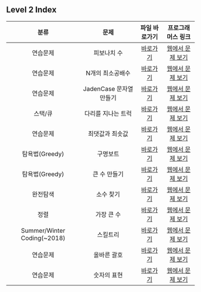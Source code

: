 ## Level 2 Index

|            분류             |          문제           |                                                                               파일 바로가기                                                                               |                               프로그래머스 링크                               |
| :-------------------------: | :---------------------: | :-----------------------------------------------------------------------------------------------------------------------------------------------------------------------: | :---------------------------------------------------------------------------: |
|          연습문제           |       피보나치 수       |              [바로가기](https://github.com/alsrlqor1007/algorithm/blob/main/programmers/javascript/level2/%ED%94%BC%EB%B3%B4%EB%82%98%EC%B9%98%EC%88%98.js)               | [웹에서 문제 보기](https://programmers.co.kr/learn/courses/30/lessons/12945)  |
|          연습문제           |    N개의 최소공배수     |     [바로가기](https://github.com/alsrlqor1007/algorithm/blob/main/programmers/javascript/level2/N%EA%B0%9C%EC%9D%98%EC%B5%9C%EC%86%8C%EA%B3%B5%EB%B0%B0%EC%88%98.js)     | [웹에서 문제 보기](https://programmers.co.kr/learn/courses/30/lessons/12953)  |
|          연습문제           | JadenCase 문자열 만들기 |     [바로가기](https://github.com/alsrlqor1007/algorithm/blob/main/programmers/javascript/level2/JadenCase%EB%AC%B8%EC%9E%90%EC%97%B4%EB%A7%8C%EB%93%A4%EA%B8%B0.js)      | [웹에서 문제 보기](https://programmers.co.kr/learn/courses/30/lessons/12951)  |
|           스택/큐           |   다리를 지나는 트럭    | [바로가기](https://github.com/alsrlqor1007/algorithm/blob/main/programmers/javascript/level2/%EB%8B%A4%EB%A6%AC%EB%A5%BC%EC%A7%80%EB%82%98%EB%8A%94%ED%8A%B8%EB%9F%AD.js) | [웹에서 문제 보기](https://programmers.co.kr/learn/courses/30/lessons/42583)  |
|          연습문제           |     최댓값과 최솟값     |     [바로가기](https://github.com/alsrlqor1007/algorithm/blob/main/programmers/javascript/level2/%EC%B5%9C%EB%8C%93%EA%B0%92%EA%B3%BC%EC%B5%9C%EC%86%9F%EA%B0%92.js)      | [웹에서 문제 보기](https://programmers.co.kr/learn/courses/30/lessons/12939)  |
|       탐욕법(Greedy)        |        구명보트         |                   [바로가기](https://github.com/alsrlqor1007/algorithm/blob/main/programmers/javascript/level2/%EA%B5%AC%EB%AA%85%EB%B3%B4%ED%8A%B8.js)                   | [웹에서 문제 보기](https://programmers.co.kr/learn/courses/30/lessons/42885)  |
|       탐욕법(Greedy)        |      큰 수 만들기       |              [바로가기](https://github.com/alsrlqor1007/algorithm/blob/main/programmers/javascript/level2/%ED%81%B0%EC%88%98%EB%A7%8C%EB%93%A4%EA%B8%B0.js)               | [웹에서 문제 보기](https://programmers.co.kr/learn/courses/30/lessons/42883)  |
|          완전탐색           |        소수 찾기        |                   [바로가기](https://github.com/alsrlqor1007/algorithm/blob/main/programmers/javascript/level2/%EC%86%8C%EC%88%98%EC%B0%BE%EA%B8%B0.js)                   | [웹에서 문제 보기](https://programmers.co.kr/learn/courses/30/lessons/42839)  |
|            정렬             |       가장 큰 수        |                   [바로가기](https://github.com/alsrlqor1007/algorithm/blob/main/programmers/javascript/level2/%EA%B0%80%EC%9E%A5%ED%81%B0%EC%88%98.js)                   | [웹에서 문제 보기](https://programmers.co.kr/learn/courses/30/lessons/42746)  |
| Summer/Winter Coding(~2018) |        스킬트리         |                   [바로가기](https://github.com/alsrlqor1007/algorithm/blob/main/programmers/javascript/level2/%EC%8A%A4%ED%82%AC%ED%8A%B8%EB%A6%AC.js)                   | [웹에서 문제 보기](https://programmers.co.kr/learn/courses/30/lessons/49993#) |
|          연습문제           |       올바른 괄호       |              [바로가기](https://github.com/alsrlqor1007/algorithm/blob/main/programmers/javascript/level2/%EC%98%AC%EB%B0%94%EB%A5%B8%EA%B4%84%ED%98%B8.js)               | [웹에서 문제 보기](https://programmers.co.kr/learn/courses/30/lessons/12909)  |
|          연습문제           |       숫자의 표현       |              [바로가기](https://github.com/alsrlqor1007/algorithm/blob/main/programmers/javascript/level2/%EC%88%AB%EC%9E%90%EC%9D%98%ED%91%9C%ED%98%84.js)               | [웹에서 문제 보기](https://programmers.co.kr/learn/courses/30/lessons/12924)  |
